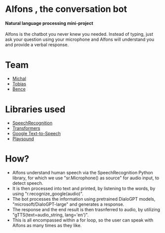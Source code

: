 # Alfons , the conversation bot

#### Natural language processing mini-project

Alfons is the chatbot you never knew you needed. 
Instead of typing, just ask your question using your microphone and Alfons will understand you and provide a verbal response.


# Team
* [Michal](https://github.com/MichalPodlaszuk)
* [Tobias](https://github.com/Tobias-GH-Schulz)
* [Bence](https://github.com/kovacsbelsen)

# Libraries used
* [SpeechRecognition](https://pypi.org/project/SpeechRecognition/)
* [Transformers](https://pypi.org/project/transformers/)
* [Google Text-to-Speech](https://pypi.org/project/gTTS/)
* [Playsound](https://pypi.org/project/playsound/)

# How?

* Alfons understand human speech via the SpeechRecognition Python library, for which we use "sr.Microphone() as source" for audio input, to detect speech.
* It is then processed into text and printed, by listening to the words, by using "r.recognize_google(audio)".
* The bot processes the information using pretrained DialoGPT models, "microsoft/DialoGPT-large" and generates a response.
* The response and the end result is then trasnferred to audio, by utilizing "gTTS(text=audio_string, lang='en')".
* This is all encompassed within a for loop, so the user can speak with Alfons as many times as they like.
